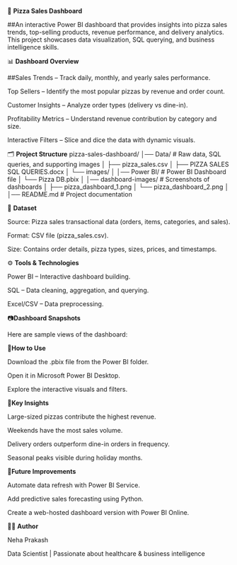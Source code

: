 🍕 **Pizza Sales Dashboard**

##An interactive Power BI dashboard that provides insights into pizza sales trends, top-selling products, revenue performance, and delivery analytics. This project showcases data visualization, SQL querying, and business intelligence skills.

📊 **Dashboard Overview**

##Sales Trends – Track daily, monthly, and yearly sales performance.

Top Sellers – Identify the most popular pizzas by revenue and order count.

Customer Insights – Analyze order types (delivery vs dine-in).

Profitability Metrics – Understand revenue contribution by category and size.

Interactive Filters – Slice and dice the data with dynamic visuals.

🗂 **Project Structure**
pizza-sales-dashboard/
│── Data/ # Raw data, SQL queries, and supporting images
│ ├── pizza_sales.csv
│ ├── PIZZA SALES SQL QUERIES.docx
│ └── images/
│
│── Power BI/ # Power BI Dashboard file
│ └── Pizza DB.pbix
│
│── dashboard-images/ # Screenshots of dashboards
│ ├── pizza_dashboard_1.png
│ └── pizza_dashboard_2.png
│
│── README.md # Project documentation

📂 **Dataset**

Source: Pizza sales transactional data (orders, items, categories, and sales).

Format: CSV file (pizza_sales.csv).

Size: Contains order details, pizza types, sizes, prices, and timestamps.

⚙️ **Tools & Technologies**

Power BI – Interactive dashboard building.

SQL – Data cleaning, aggregation, and querying.

Excel/CSV – Data preprocessing.

📷**Dashboard Snapshots**

Here are sample views of the dashboard:

🚀**How to Use**

Download the .pbix file from the Power BI folder.

Open it in Microsoft Power BI Desktop.

Explore the interactive visuals and filters.

🎯**Key Insights**

Large-sized pizzas contribute the highest revenue.

Weekends have the most sales volume.

Delivery orders outperform dine-in orders in frequency.

Seasonal peaks visible during holiday months.

📌**Future Improvements**

Automate data refresh with Power BI Service.

Add predictive sales forecasting using Python.

Create a web-hosted dashboard version with Power BI Online.

👩‍💻 **Author**

Neha Prakash

Data Scientist | Passionate about healthcare & business intelligence
